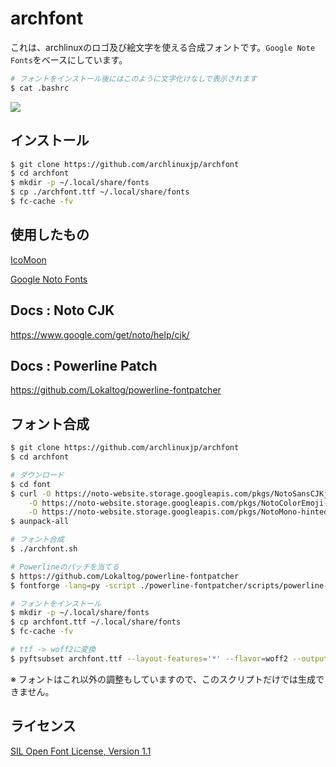 # archfont

これは、archlinuxのロゴ及び絵文字を使える合成フォントです。`Google Note Fonts`をベースにしています。

```sh
# フォントをインストール後にはこのように文字化けなしで表示されます
$ cat .bashrc
```

![](https://github.com/archlinuxjp/archfont/img/archfont.png)

## インストール

```sh
$ git clone https://github.com/archlinuxjp/archfont
$ cd archfont
$ mkdir -p ~/.local/share/fonts
$ cp ./archfont.ttf ~/.local/share/fonts
$ fc-cache -fv
```

## 使用したもの

[IcoMoon](https://icomoon.io/)

[Google Noto Fonts](https://www.google.com/get/noto/)

## Docs : Noto CJK

https://www.google.com/get/noto/help/cjk/

## Docs : Powerline Patch

https://github.com/Lokaltog/powerline-fontpatcher

## フォント合成

```sh
$ git clone https://github.com/archlinuxjp/archfont
$ cd archfont

# ダウンロード
$ cd font
$ curl -O https://noto-website.storage.googleapis.com/pkgs/NotoSansCJKjp-hinted.zip \
	-O https://noto-website.storage.googleapis.com/pkgs/NotoColorEmoji-unhinted.zip \
	-O https://noto-website.storage.googleapis.com/pkgs/NotoMono-hinted.zip
$ aunpack-all 

# フォント合成
$ ./archfont.sh

# Powerlineのパッチを当てる
$ https://github.com/Lokaltog/powerline-fontpatcher
$ fontforge -lang=py -script ./powerline-fontpatcher/scripts/powerline-fontpatcher archfont.ttf

# フォントをインストール
$ mkdir -p ~/.local/share/fonts
$ cp archfont.ttf ~/.local/share/fonts
$ fc-cache -fv

# ttf -> woff2に変換
$ pyftsubset archfont.ttf --layout-features='*' --flavor=woff2 --output-file=archfont.woff2
```

※ フォントはこれ以外の調整もしていますので、このスクリプトだけでは生成できません。

## ライセンス

[SIL Open Font License, Version 1.1](https://ja.osdn.net/projects/opensource/wiki/SIL_Open_Font_License_1.1)

